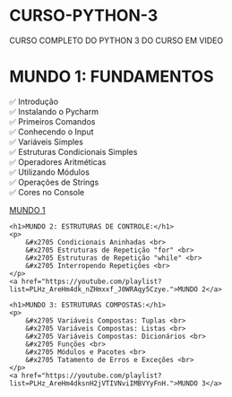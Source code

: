 # CURSO-PYTHON-3
CURSO COMPLETO DO PYTHON 3 DO CURSO EM VIDEO
<!DOCTYPE html>
<html lang="pt-br">
<head>
    <meta charset="UTF-8">
    <meta http-equiv="X-UA-Compatible" content="IE=edge">
    <meta name="viewport" content="width=device-width, initial-scale=1.0">
    <title>PYTHON 3</title>
</head>
<body>
    <h1>MUNDO 1: FUNDAMENTOS</h1>
    <p>
        &#x2705 Introdução <br>
        &#x2705 Instalando o Pycharm <br>
        &#x2705 Primeiros Comandos <br>
        &#x2705 Conhecendo o Input <br>
        &#x2705 Variáveis Simples <br>
        &#x2705 Estruturas Condicionais Simples <br>
        &#x2705 Operadores Aritméticas <br>
        &#x2705 Utilizando Módulos <br>
        &#x2705 Operações de Strings <br>
        &#x2705 Cores no Console <br>
    </p>
    <a href="https://youtube.com/playlist?list=PLHz_AreHm4dlKP6QQCekuIPky1CiwmdI6.">MUNDO 1</a> 

    <h1>MUNDO 2: ESTRUTURAS DE CONTROLE:</h1>
    <p>
        &#x2705 Condicionais Aninhadas <br>
        &#x2705 Estruturas de Repetição "for" <br>
        &#x2705 Estruturas de Repetição "while" <br>
        &#x2705 Interropendo Repetições <br>
    </p>
    <a href="https://youtube.com/playlist?list=PLHz_AreHm4dk_nZHmxxf_J0WRAqy5Czye.">MUNDO 2</a>

    <h1>MUNDO 3: ESTRUTURAS COMPOSTAS:</h1>
    <p>
        &#x2705 Variáveis Compostas: Tuplas <br>
        &#x2705 Variáveis Compostas: Listas <br>
        &#x2705 Variáveis Compostas: Dicionários <br>
        &#x2705 Funções <br> 
        &#x2705 Módulos e Pacotes <br> 
        &#x2705 Tatamento de Erros e Exceções <br>
    </p>
    <a href="https://youtube.com/playlist?list=PLHz_AreHm4dksnH2jVTIVNviIMBVYyFnH.">MUNDO 3</a>
</body>
</html>
